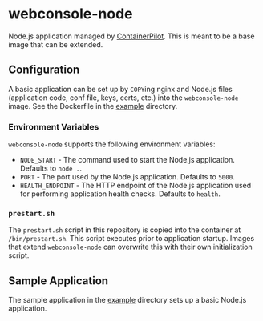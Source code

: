 # webconsole-node

Node.js application managed by [ContainerPilot](https://github.com/joyent/containerpilot). This is meant to be a base image that can be extended.

## Configuration

A basic application can be set up by `COPY`ing nginx and Node.js files (application code, conf file, keys, certs, etc.) into the `webconsole-node` image. See the Dockerfile in the [example](./example) directory.

### Environment Variables

`webconsole-node` supports the following environment variables:

- `NODE_START` - The command used to start the Node.js application. Defaults to `node .`.
- `PORT` - The port used by the Node.js application. Defaults to `5000`.
- `HEALTH_ENDPOINT` - The HTTP endpoint of the Node.js application used for performing application health checks. Defaults to `health`.

### `prestart.sh`

The `prestart.sh` script in this repository is copied into the container at `/bin/prestart.sh`. This script executes prior to application startup. Images that extend `webconsole-node` can overwrite this with their own initialization script.

## Sample Application

The sample application in the [example](./example) directory sets up a basic Node.js application.
